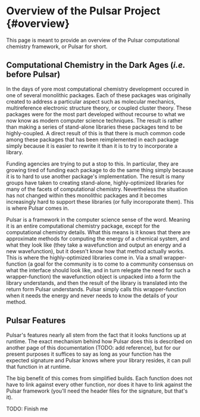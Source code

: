 Overview of the Pulsar Project                                       {#overview}
==============================

This page is meant to provide an overview of the Pulsar computational chemistry
framework, or Pulsar for short.

Computational Chemistry in the Dark Ages (*i.e.* before Pulsar)
---------------------------------------------------------------

In the days of yore most computational chemistry development occured in one of
several monolithic packages.  Each of these packages was originally created to
address a particular aspect such as molecular mechanics, multireference
electronic structure theory, or coupled cluster theory.  These packages were
for the most part developed without recourse to what we now know as modern
computer science techniques.  The result is rather than making a series of
stand-alone libraries these packages tend to be highly-coupled.  A direct result
of this is that there is much common code among these packages that has been
reimplemented in each package simply because it is easier to rewrite it than it
is to try to incorporate a library.

Funding agencies are trying to put a stop to this.  In particular, they are
growing tired of funding each package to do the same thing simply because it
is to hard to use another package's implementation.  The result is many groups
have taken to creating stand-alone, highly-optimized libraries for many of the
facets of computational chemistry.  Nevertheless the situation has not changed
within thes monolithic packages and it becomes increasingly hard to support
these libraries (or fully incoroporate them).  This is where Pulsar comes in.

Pulsar is a framework in the computer science sense of the word.  Meaning it is
an entire computational chemistry package, except for the computational
chemistry details.  What this means is it knows that there are approximate
methods for computing the energy of a chemical system, and what they look like
(they take a wavefunction and output an energy and a new wavefunction), but it
doesn't know how that method actually works.  This is where the highly-optimized
libraries come in.  Via a small wrapper-function (a goal for the community is to
come to a community consensus on what the interface should look like, and in
turn relegate the need for such a wrapper-function) the wavefunction object is
unpacked into a form the library understands, and then the result of the library
is translated into the return form Pulsar understands.  Pulsar simply calls this
wrapper-function when it needs the energy and never needs to know the details of
your method.

Pulsar Features
---------------

Pulsar's features nearly all stem from the fact that it looks functions up at
runtime.  The exact mechanism behind how Pulsar does this is described on
another page of this documentation (TODO: add reference), but for our present
purposes it suffices to say as long as your function has the expected signature
and Pulsar knows where your library resides, it can pull that function in at
runtime.

The big benefit of this comes from simplified builds.  Each function does not
have to link against every other function, nor does it have to link against the
Pulsar framework (you'll need the header files for the signature, but that's
it).

TODO: Finish me
